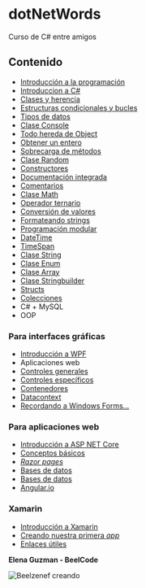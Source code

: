 # dotNetWords
Curso de C# entre amigos

## Contenido

* [Introducción a la programación](general/introProg.md)
* [Introduccion a C#](general/intro.md)
* [Clases y herencia](general/clasesYherencia.md)
* [Estructuras condicionales y bucles](general/estructuras.md)
* [Tipos de datos](general/tiposDatos.md)
* [Clase Console](general/console.md)
* [Todo hereda de Object](general/object.md)
* [Obtener un entero](general/getInt.md)
* [Sobrecarga de métodos](general/sobrecarga.md)
* [Clase Random](general/random.md)
* [Constructores](general/constructor.md)
* [Documentación integrada](general/doc.md)
* [Comentarios](general/comentarios.md)
* [Clase Math](general/math.md)
* [Operador ternario](general/ternario.md)
* [Conversión de valores](general/conversion.md)
* [Formateando strings](general/formatostrings.md)
* [Programación modular](general/progmodular.md)
* [DateTime](general/datetime.md)
* [TimeSpan](general/timespan.md)
* [Clase String](general/string.md)
* [Clase Enum](general/enum.md)
* [Clase Array](general/array.md)
* [Clase Stringbuilder](general/stringbuilder.md)
* [Structs](general/struct.md)
* [Colecciones](general/colecciones.md)
* C# + MySQL
* OOP

### Para interfaces gráficas

* [Introducción a WPF](WPF/introWPF.md)
* Aplicaciones web
* [Controles generales](/WPF/controlesGenerales.md)
* [Controles específicos](WPF/controlesEspecificos.md)
* [Contenedores](WPF/contenedores.md)
* [Datacontext](WPF/datacontext.md)
* [Recordando a Windows Forms...](WPF/rememberWinForms.md)

### Para aplicaciones web

* [Introducción a ASP NET Core](anc/intro.md)
* [Conceptos básicos](anc/basic.md)
* [_Razor pages_](anc/razor.md)
* [Bases de datos](anc/bd.md)
* [Bases de datos](anc/angular.md)
* [Angular.io](anc/angular.md)

### Xamarin

* [Introducción a Xamarin](xam/intro.md)
* [Creando nuestra primera _app_](xam/first.md)
* [Enlaces útiles](xam/tools.md)

**Elena Guzman - BeelCode**

![Beelzenef creando](https://geekstorming.files.wordpress.com/2015/05/creando.png)
